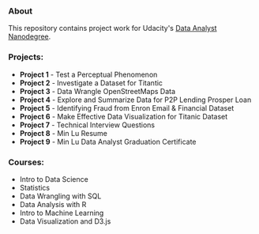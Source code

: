 ### About
This repository contains project work for Udacity's [Data Analyst Nanodegree](https://www.udacity.com/course/nd002).

### Projects:

- **Project 1** - Test a Perceptual Phenomenon
- **Project 2** - Investigate a Dataset for Titantic
- **Project 3** - Data Wrangle OpenStreetMaps Data
- **Project 4** - Explore and Summarize Data for P2P Lending Prosper Loan
- **Project 5** - Identifying Fraud from Enron Email & Financial Dataset
- **Project 6** - Make Effective Data Visualization for Titanic Dataset
- **Project 7** - Technical Interview Questions
- **Project 8** - Min Lu Resume
- **Project 9** - Min Lu Data Analyst Graduation Certificate

### Courses:
- Intro to Data Science
- Statistics
- Data Wrangling with SQL
- Data Analysis with R
- Intro to Machine Learning
- Data Visualization and D3.js


